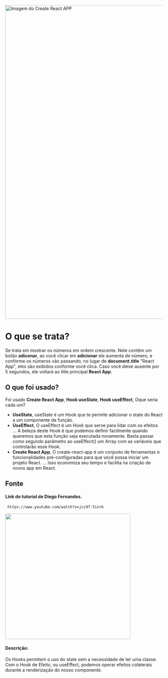 <img src="https://user-images.githubusercontent.com/71887974/110981381-d4235700-8345-11eb-9d0b-4c5f07a7338d.png" alt="Imagem do Create React APP" width="1000" />

# O que se trata?

Se trata em mostrar os números em ordem crescente. Nele contêm um botão **adiconar**, ao você clicar em **adicionar** ele aumenta de número, e conforme os números vão passando, no lugar de **document.title** "React App", eles são exibidos conforme você clica. Caso você deixe ausente por 5 segundos, ele voltará ao title principal **React App**.

## O que foi usado?

Foi usado **Create React App**, **Hook useState**, **Hook useEffect**, Oque seria cada um?

- **UseState**, useState é um Hook que te permite adicionar o state do React a um componente de função.
- **UseEffect**, O useEffect é um Hook que serve para lidar com os efeitos. ... A beleza deste Hook é que podemos definir facilmente quando queremos que esta função seja executada novamente. Basta passar como segundo parâmetro ao useEffect() um Array com as variáveis que controlarão esse Hook.
- **Create React App**, O create-react-app é um conjunto de ferramentas e funcionalidades pré-configuradas para que você possa iniciar um projeto React. ... Isso economiza seu tempo e facilita na criação de novos app em React.

## Fonte

 #### Link do tutorial de Diego Fernandes.
     https://www.youtube.com/watch?v=jcc9T-5inrk
<img src="https://pbs.twimg.com/profile_images/1291682473592659968/sEorc6oh.jpg" width="400" />

#### Descrição:
    
   Os Hooks permitem o uso do state sem a necessidade de ter uma classe. Com o Hook de Efeito, ou useEffect,  podemos operar efeitos colaterais durante a renderização do nosso    componente.
    
   

